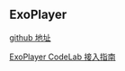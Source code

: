 ## ExoPlayer

[github 地址](https://github.com/google/ExoPlayer.git)

[ExoPlayer CodeLab 接入指南](https://developer.android.com/codelabs/exoplayer-intro?hl=zh-cn#0)

